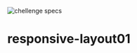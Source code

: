 ![chellenge specs](https://user-images.githubusercontent.com/69251867/132966669-63f7f55a-8e61-462c-b923-5e8f34547f99.png)

# responsive-layout01
